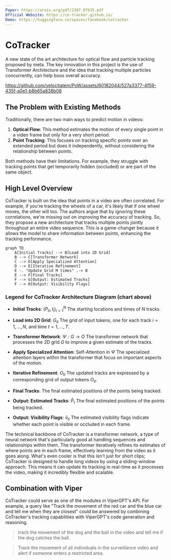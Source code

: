 ```yaml
---
Paper: https://arxiv.org/pdf/2307.07635.pdf
Official Website: https://co-tracker.github.io/
Demo: https://huggingface.co/spaces/facebook/cotracker
---
```

# CoTracker

A new state of the art architecture for optical flow and particle tracking proposed by meta. The key innovation in this project is the use of Transformer Architecture and the idea that tracking multiple particles concurrently, can help boos overall accuracy.

https://github.com/velocitatem/PoW/assets/60182044/527a3377-4f59-435f-a0e1-b8b65a838b08


## The Problem with Existing Methods

Traditionally, there are two main ways to predict motion in videos:

1. **Optical Flow**: This method estimates the motion of every single point in a video frame but only for a very short period.
2. **Point Tracking**: This focuses on tracking specific points over an extended period but does it independently, without considering the relationship between points.

Both methods have their limitations. For example, they struggle with tracking points that get temporarily hidden (occluded) or are part of the same object.

## High Level Overview

CoTracker is built on the idea that points in a video are often correlated. For example, if you're tracking the wheels of a car, it's likely that if one wheel moves, the other will too. The authors argue that by ignoring these correlations, we're missing out on improving the accuracy of tracking. So, they propose a new architecture that tracks multiple points jointly throughout an entire video sequence. This is a game-changer because it allows the model to share information between points, enhancing the tracking performance.

```mermaid
graph TD
    A[Initial Tracks] --> B[Load into 2D Grid]
    B --> C[Transformer Network]
    C --> D[Apply Specialized Attention]
    D --> E[Iterative Refinement]
    E -. "Update Grid M times" .-> B
    E --> F[Final Tracks]
    F --> G[Output: Estimated Tracks]
    F --> H[Output: Visibility Flags]
```


### Legend for CoTracker Architecture Diagram (chart above)

- **Initial Tracks**: $(P_{ti}, t_i)^{N}_{i=1}$
  The starting locations and times of $N$ tracks.

- **Load into 2D Grid**: $G_{it}$
  The grid of input tokens, one for each track $i = 1, ..., N$, and time $t = 1, ..., T$.

- **Transformer Network**: $\Psi: G \rightarrow O$
  The transformer network that processes the 2D grid $G$ to improve a given estimate of the tracks.

- **Apply Specialized Attention**: Self-Attention in $\Psi$
  The specialized attention layers within the transformer that focus on important aspects of the motion.

- **Iterative Refinement**: $O_{ti}$
  The updated tracks are expressed by a corresponding grid of output tokens $O_{ti}$.

- **Final Tracks**:
  The final estimated positions of the points being tracked.

- **Output: Estimated Tracks**: $\hat{P}_{t}$
  The final estimated positions of the points being tracked.

- **Output: Visibility Flags**: $\hat{v}_{ti}$
  The estimated visibility flags indicate whether each point is visible or occluded in each frame.


The technical backbone of CoTracker is a transformer network, a type of neural network that's particularly good at handling sequences and relationships within them. The transformer iteratively refines its estimates of where points are in each frame, effectively learning from the video as it goes along. What's even cooler is that this isn't just for short clips; CoTracker is designed to handle long videos by using a sliding-window approach. This means it can update its tracking in real-time as it processes the video, making it incredibly flexible and scalable.

## Combination with Viper

CoTracker could serve as one of the modules in ViperGPT's API. For example, a query like "Track the movement of the red car and the blue car and tell me when they are closest" could be answered by combining CoTracker's tracking capabilities with ViperGPT's code generation and reasoning.

> track the movement of the dog and the ball in the video and tell me if the dog catches the ball.

> Track the movement of all individuals in the surveillance video and alert if someone enters a restricted area.
